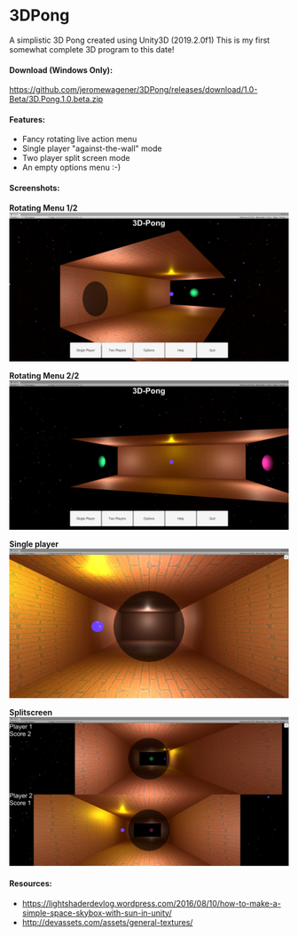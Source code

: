 # 3DPong
A simplistic 3D Pong created using Unity3D (2019.2.0f1)
This is my first somewhat complete 3D program to this date!

#### Download (Windows Only):
https://github.com/jeromewagener/3DPong/releases/download/1.0-Beta/3D.Pong.1.0.beta.zip

#### Features:
* Fancy rotating live action menu
* Single player "against-the-wall" mode
* Two player split screen mode
* An empty options menu :-)

#### Screenshots:

**Rotating Menu 1/2**
![alt text](https://github.com/jeromewagener/3DPong/raw/master/Screenshots/menu1.png "Menu 1")

**Rotating Menu 2/2**
![alt text](https://github.com/jeromewagener/3DPong/raw/master/Screenshots/menu2.png "Menu 2")

**Single player**
![alt text](https://github.com/jeromewagener/3DPong/raw/master/Screenshots/singleplayer.png "SinglePlayer")

**Splitscreen**
![alt text](https://github.com/jeromewagener/3DPong/raw/master/Screenshots/splitscreen.png "Splitscreen")

#### Resources:
* https://lightshaderdevlog.wordpress.com/2016/08/10/how-to-make-a-simple-space-skybox-with-sun-in-unity/
* http://devassets.com/assets/general-textures/
